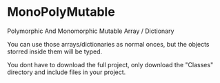 MonoPolyMutable
===============

Polymorphic And Monomorphic Mutable Array / Dictionary

You can use those arrays/dictionaries as normal onces, but the objects storred inside them will be typed.

You dont have to download the full project, only download the "Classes" directory and include files in your project.
